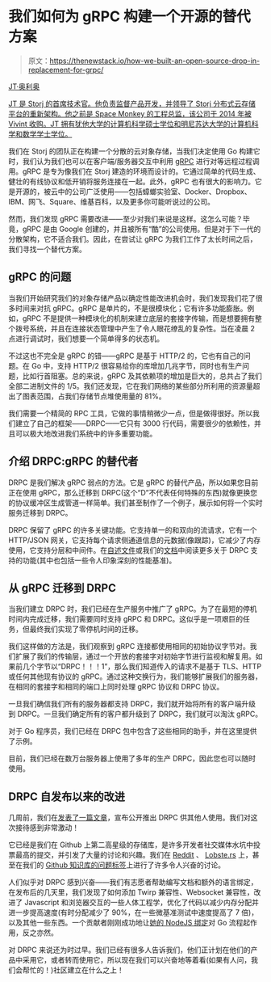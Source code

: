 # 我们如何为 gRPC 构建一个开源的替代方案

> 原文：<https://thenewstack.io/how-we-built-an-open-source-drop-in-replacement-for-grpc/>

[](https://www.linkedin.com/in/jtolds/)

[JT·奥利奥](https://www.linkedin.com/in/jtolds/)

 [JT 是 Storj 的首席技术官。他负责监督产品开发，并领导了 Storj 分布式云存储平台的重新架构。他之前是 Space Monkey 的工程总监，该公司于 2014 年被 Vivint 收购。JT 拥有犹他大学的计算机科学硕士学位和明尼苏达大学的计算机科学和数学学士学位。](https://www.linkedin.com/in/jtolds/) [](https://www.linkedin.com/in/jtolds/)

我们在 Storj 的团队正在构建一个分散的云对象存储，当我们决定使用 Go 构建它时，我们认为我们也可以在客户端/服务器交互中利用 [gRPC](https://grpc.io/) 进行对等远程过程调用。gRPC 是专为像我们在 Storj 建造的环境而设计的。它通过简单的代码生成、健壮的有线协议和低开销将服务连接在一起。此外，gRPC 也有很大的影响力。它是开源的，被云中的公司广泛使用——包括蟑螂实验室、Docker、Dropbox、IBM、网飞、Square、维基百科，以及更多你可能听说过的公司。

然而，我们发现 gRPC 需要改进——至少对我们来说是这样。这怎么可能？毕竟，gRPC 是由 Google 创建的，并且被所有“酷”的公司使用。但是对于下一代的分散架构，它不适合我们。因此，在尝试让 gRPC 为我们工作了太长时间之后，我们寻找一个替代方案。

## gRPC 的问题

当我们开始研究我们的对象存储产品以确定性能改进机会时，我们发现我们花了很多时间来对抗 gRPC。gRPC 是单片的，不是很模块化；它有许多功能膨胀。例如，gRPC 不是提供一种模块化的机制来建立底层的套接字传输，而是想要拥有整个拨号系统，并且在连接状态管理中产生了令人眼花缭乱的复杂性。当在凌晨 2 点进行调试时，我们想要一个简单得多的状态机。

不过这也不完全是 gRPC 的错——gRPC 是基于 HTTP/2 的，它也有自己的问题。在 Go 中，支持 HTTP/2 很容易给你的库增加几兆字节，同时也有生产问题，比如行首阻塞。总的来说，gRPC 及其依赖项的增加是巨大的，总共占了我们全部二进制文件的 1/5。我们还发现，它在我们网络的某些部分所利用的资源量超出了图表范围，占我们存储节点堆使用量的 81%。

我们需要一个精简的 RPC 工具，它做的事情稍微少一点，但是做得很好。所以我们建立了自己的框架——DRPC——它只有 3000 行代码，需要很少的依赖性，并且可以极大地改进我们系统中的许多重要功能。

## 介绍 DRPC:gRPC 的替代者

DRPC 是我们解决 gRPC 弱点的方法。它是 gRPC 的替代产品，所以如果您目前正在使用 gRPC，那么迁移到 DRPC(这个“D”不代表任何特殊的东西)就像更换您的协议缓冲区生成管道一样简单。我们甚至制作了一个例子，展示如何将一个实时服务迁移到 DRPC。

DRPC 保留了 gRPC 的许多关键功能。它支持单一的和双向的流请求，它有一个 HTTP/JSON 网关，它支持每个请求侧通道信息的元数据(像跟踪)，它减少了内存使用，它支持分层和中间件。在[自述文件](https://github.com/storj/drpc#readme)或我们的[文档](https://storj.github.io/drpc/docs.html)中阅读更多关于 DRPC 支持的功能(其中也包括一些令人印象深刻的性能基准)。

## 从 gRPC 迁移到 DRPC

当我们建立 DRPC 时，我们已经在生产服务中推广了 gRPC。为了在最短的停机时间内完成迁移，我们需要同时支持 gRPC 和 DRPC。这似乎是一项艰巨的任务，但最终我们实现了零停机时间的迁移。

我们这样做的方法是，我们观察到 gRPC 连接都使用相同的初始协议字节对。我们扩展了我们的传输层，通过一个开放的套接字对初始字节进行监视和解复用。如果前几个字节以“DRPC！！！1”，那么我们知道传入的请求不是基于 TLS、HTTP 或任何其他现有协议的 gRPC。通过这种交换行为，我们能够扩展我们的服务器，在相同的套接字和相同的端口上同时处理 gRPC 协议和 DRPC 协议。

一旦我们确信我们所有的服务器都支持 DRPC，我们就开始将所有的客户端升级到 DRPC。一旦我们确定所有的客户都升级到了 DRPC，我们就可以淘汰 gRPC。

对于 Go 程序员，我们已经在 DRPC 包中包含了这些相同的助手，并在这里提供了示例。

目前，我们已经在数万台服务器上使用了多年的生产 DRPC，因此您也可以随时使用。

## DRPC 自发布以来的改进

几周前，我们在[发表了一篇文章](https://www.storj.io/blog/introducing-drpc-our-replacement-for-grpc)，宣布公开推出 DRPC 供其他人使用。我们对这次接待感到非常激动！

它已经是我们在 Github 上第二高星级的存储库，是许多开发者社交媒体水坑中投票最高的提交，并引发了大量的讨论和兴趣。我们在 [Reddit](https://www.reddit.com/r/golang/comments/mznppb/introducing_drpc_the_storj_replacement_for_grpc/) 、 [Lobste.rs](https://lobste.rs/s/qo2qqk/introducing_drpc_our_replacement_for) 上，甚至在我们的 [Github 知识库的问题标签](https://github.com/storj/drpc/issues?q=is%3Aissue)上进行了许多令人兴奋的讨论。

人们似乎对 DRPC 感到兴奋——我们有志愿者帮助编写文档和额外的语言绑定，在发布后的几天里，我们发现了如何添加 Twirp 兼容性、Websocket 兼容性，改进了 Javascript 和浏览器交互的一些人体工程学，优化了代码以减少内存分配并进一步提高速度(有时分配减少了 90%，在一些微基准测试中速度提高了 7 倍)，以及其他一些东西。一个贡献者刚刚成功地让[她的 NodeJS 绑定](https://github.com/mjpitz/drpc-node)对 Go 流程起作用，反之亦然。

对 DRPC 来说还为时过早。我们已经有很多人告诉我们，他们正计划在他们的产品中采用它，或者转而使用它，所以现在我们可以兴奋地等着看(如果有人问，我们会帮忙的！)社区建立在什么之上！

<svg xmlns:xlink="http://www.w3.org/1999/xlink" viewBox="0 0 68 31" version="1.1"><title>Group</title> <desc>Created with Sketch.</desc></svg>